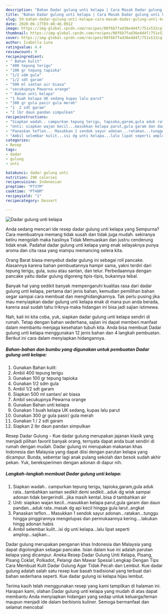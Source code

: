 ```yaml
---
description: "Bahan Dadar gulung unti kelapa | Cara Masak Dadar gulung unti kelapa Yang Enak Dan Lezat"
title: "Bahan Dadar gulung unti kelapa | Cara Masak Dadar gulung unti kelapa Yang Enak Dan Lezat"
slug: 59-bahan-dadar-gulung-unti-kelapa-cara-masak-dadar-gulung-unti-kelapa-yang-enak-dan-lezat
date: 2020-06-17T03:48:46.091Z
image: https://img-global.cpcdn.com/recipes/08f6b7fad36e4d4f/751x532cq70/dadar-gulung-unti-kelapa-foto-resep-utama.jpg
thumbnail: https://img-global.cpcdn.com/recipes/08f6b7fad36e4d4f/751x532cq70/dadar-gulung-unti-kelapa-foto-resep-utama.jpg
cover: https://img-global.cpcdn.com/recipes/08f6b7fad36e4d4f/751x532cq70/dadar-gulung-unti-kelapa-foto-resep-utama.jpg
author: Isabella Luna
ratingvalue: 4.4
reviewcount: 9
recipeingredient:
- " Bahan kulit"
- "400 tepung terigu"
- "100 gr tepung tapioka"
- "1/2 sdm gula"
- "1/2 sdt garam"
- "500 ml santan air biasa"
- "secukupnya Pewarna orange"
- " Bahan unti kelapa"
- "1 buah kelapa UK sedang kupas lalu parut"
- "300 gr gula pasir gula merah"
- "1  2 sdt garam"
- "2 lbr daun pandan simpulkan"
recipeinstructions:
- "Siapkan wadah.. campurkan tepung terigu, tapioka,garam,gula aduk rata...tambahkan santan sedikit demi sedikit...aduk dg wisk sampai adonan tidak bergerindil...jika masih kental..bisa d tambahkan air"
- "Unti: siapkan wajan kecil...masukkan kelapa parut,gula garam dan daun pandan...aduk rata..masak dg api kecil hingga gula larut..angkat"
- "Panaskan teflon... Masukkan 1 sendok sayur adonan...ratakan...tunggu hingga pinggirannya mengelupas dan permukaannya kering....lakukan hingg adonan habis"
- "Ambil selembar kulit...isi dg unti kelapa...lalu lipat seperti amplop...sajikan..."
categories:
- Resep
tags:
- dadar
- gulung
- unti

katakunci: dadar gulung unti 
nutrition: 298 calories
recipecuisine: Indonesian
preptime: "PT37M"
cooktime: "PT48M"
recipeyield: "1"
recipecategory: Dessert

---
```



![Dadar gulung unti kelapa](https://img-global.cpcdn.com/recipes/08f6b7fad36e4d4f/751x532cq70/dadar-gulung-unti-kelapa-foto-resep-utama.jpg)

Anda sedang mencari ide resep dadar gulung unti kelapa yang Sempurna? Cara membuatnya memang tidak susah dan tidak juga mudah. sekiranya keliru mengolah maka hasilnya Tidak Memuaskan dan justru cenderung tidak enak. Padahal dadar gulung unti kelapa yang enak selayaknya punya aroma dan cita rasa yang mampu memancing selera kita.

Orang Barat biasa menyebut dadar gulung ini sebagai roll pancake. Alasannya karena bahan pembuatannya hampir sama, yakni terdiri dari tepung terigu, gula, susu atau santan, dan telur. Perbedaannya dengan pancake yaitu dadar gulung digoreng tipis-tipis, bukannya tebal.

Banyak hal yang sedikit banyak mempengaruhi kualitas rasa dari dadar gulung unti kelapa, pertama dari jenis bahan, kemudian pemilihan bahan segar sampai cara membuat dan menghidangkannya. Tak perlu pusing jika mau menyiapkan dadar gulung unti kelapa enak di mana pun anda berada, karena asal sudah tahu triknya maka hidangan ini bisa jadi sajian istimewa.


Nah, kali ini kita coba, yuk, siapkan dadar gulung unti kelapa sendiri di rumah. Tetap dengan bahan sederhana, sajian ini dapat memberi manfaat dalam membantu menjaga kesehatan tubuh kita. Anda bisa membuat Dadar gulung unti kelapa menggunakan 12 jenis bahan dan 4 langkah pembuatan. Berikut ini cara dalam menyiapkan hidangannya.

<!--inarticleads1-->

##### Bahan-bahan dan bumbu yang digunakan untuk pembuatan Dadar gulung unti kelapa:

1. Gunakan  Bahan kulit:
1. Ambil 400 tepung terigu
1. Gunakan 100 gr tepung tapioka
1. Gunakan 1/2 sdm gula
1. Ambil 1/2 sdt garam
1. Siapkan 500 ml santan/ air biasa
1. Ambil secukupnya Pewarna orange
1. Gunakan  Bahan unti kelapa
1. Gunakan 1 buah kelapa UK sedang, kupas lalu parut
1. Gunakan 300 gr gula pasir/ gula merah
1. Gunakan 1 / 2 sdt garam
1. Siapkan 2 lbr daun pandan simpulkan


Resep Dadar Gulung - Kue dadar gulung merupakan jajanan klasik yang menjadi pilihan favorit banyak orang, ternyata dapat anda buat sendiri di rumah dengan mudah. Dadar gulung ini merupakan makanan khas Indonesia dan Malaysia yang dapat diisi dengan parutan kelapa yang dicampur. Bunda, sebentar lagi anak pulang sekolah dan besok sudah akhir pekan. Yuk, bereksperimen dengan adonan di dapur nih. 

<!--inarticleads2-->

##### Langkah-langkah membuat Dadar gulung unti kelapa:

1. Siapkan wadah.. campurkan tepung terigu, tapioka,garam,gula aduk rata...tambahkan santan sedikit demi sedikit...aduk dg wisk sampai adonan tidak bergerindil...jika masih kental..bisa d tambahkan air
1. Unti: siapkan wajan kecil...masukkan kelapa parut,gula garam dan daun pandan...aduk rata..masak dg api kecil hingga gula larut..angkat
1. Panaskan teflon... Masukkan 1 sendok sayur adonan...ratakan...tunggu hingga pinggirannya mengelupas dan permukaannya kering....lakukan hingg adonan habis
1. Ambil selembar kulit...isi dg unti kelapa...lalu lipat seperti amplop...sajikan...


Dadar gulung merupakan penganan khas Indonesia dan Malaysia yang dapat digolongkan sebagai pancake. Isian dalam kue ini adalah parutan kelapa yang dicampur. Aneka Resep Dadar Gulung Unti Kelapa, Pisang, Pisang Coklat, Polkadot, Pelangi dan Mawar Spesial Lengkap Dengan Tips Cara Membuat Kulit Dadar Gulung Agar Tidak Pecah dan Lembut. Kue dadar gulung adalah salah satu resep kue basah tradisional yang terbuat dari bahan sederhana seperti. Kue dadar gulung isi kelapa hijau lembut. 

Terima kasih telah menggunakan resep yang kami tampilkan di halaman ini. Harapan kami, olahan Dadar gulung unti kelapa yang mudah di atas dapat membantu Anda menyiapkan hidangan yang sedap untuk keluarga/teman maupun menjadi ide dalam berbisnis kuliner. Semoga bermanfaat dan selamat mencoba!

